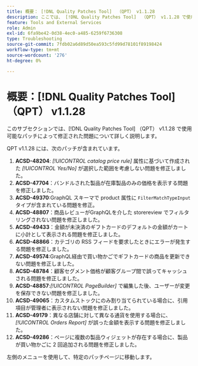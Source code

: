 ```yaml
---
title: 概要： [!DNL Quality Patches Tool]  （QPT） v1.1.28
description: ここでは、 [!DNL Quality Patches Tool]  （QPT） v1.1.28 で使用可能なパッチによって修正された問題について詳しく説明します。
feature: Tools and External Services
role: Admin
exl-id: 6fa9be42-0d38-4ec0-a485-6259f6736308
type: Troubleshooting
source-git-commit: 7fdb02a6d89d50ea593c5fd99d78101f89198424
workflow-type: tm+mt
source-wordcount: '276'
ht-degree: 0%

---
```


# 概要：[!DNL Quality Patches Tool] （QPT） v1.1.28

このサブセクションでは、[!DNL Quality Patches Tool] （QPT） v1.1.28 で使用可能なパッチによって修正された問題について詳しく説明します。

QPT v1.1.28 には、次のパッチが含まれています。

1. **ACSD-48204**: *[!UICONTROL catalog price rule]* 属性に基づいて作成された *[!UICONTROL Yes/No]* が選択した範囲を考慮しない問題を修正しました。
1. **ACSD-47704**：バンドルされた製品が在庫製品のみの価格を表示する問題を修正しました。
1. **ACSD-49370**:GraphQL スキーマで product 属性に `FilterMatchTypeInput` タイプが含まれている問題を修正。
1. **ACSD-48807**：商品レビューがGraphQLを介した storereview でフィルタリングされない問題を修正しました。
1. **ACSD-49433**：金額が未決済のギフトカードのデフォルトの金額がカートに小計として表示される問題を修正しました。
1. **ACSD-48866**：カテゴリの RSS フィードを要求したときにエラーが発生する問題を修正しました。
1. **ACSD-49574**:GraphQL経由で買い物かごでギフトカードの商品を更新できない問題を修正しました。
1. **ACSD-48784**：顧客セグメント価格が顧客グループ間で誤ってキャッシュされる問題を修正しました。
1. **ACSD-48857**:*[!UICONTROL PageBuilder]* で編集した後、ユーザーが変更を保存できない問題を修正しました。
1. **ACSD-49065**：カスタムストックにのみ割り当てられている場合に、引用項目が管理者に表示されない問題を修正しました。
1. **ACSD-49179**：異なる店舗に対して異なる通貨を使用する場合に、*[!UICONTROL Orders Report]* が誤った金額を表示する問題を修正しました。
1. **ACSD-49286**：ページに複数の製品ウィジェットが存在する場合に、製品が買い物かごに 2 回追加される問題を修正しました。

左側のメニューを使用して、特定のパッチページに移動します。
